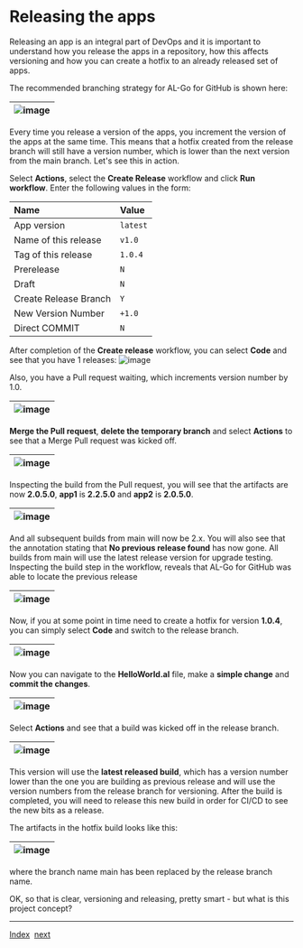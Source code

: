 # Releasing the apps
Releasing an app is an integral part of DevOps and it is important to understand how you release the apps in a repository, how this affects versioning and how you can create a hotfix to an already released set of apps.

The recommended branching strategy for AL-Go for GitHub is shown here:

| ![image](https://user-images.githubusercontent.com/10775043/231577806-6ba0657e-ba8e-46c2-99e2-710e30ebec88.png) |
|-|

Every time you release a version of the apps, you increment the version of the apps at the same time.
This means that a hotfix created from the release branch will still have a version number, which is lower than the next version from the main branch.
Let's see this in action.

Select **Actions**, select the **Create Release** workflow and click **Run workflow**. Enter the following values in the form:

| Name | Value |
| :-- | :-- |
| App version | `latest` |
| Name of this release | `v1.0` |
| Tag of this release | `1.0.4` |
| Prerelease | `N` |
| Draft | `N` |
| Create Release Branch | `Y` |
| New Version Number | `+1.0` |
| Direct COMMIT | `N` |

After completion of the **Create release** workflow, you can select **Code** and see that you have 1 releases:
![image](https://user-images.githubusercontent.com/10775043/231591177-d2a85451-a717-4f87-a2ae-55e26c19a17f.png)

Also, you have a Pull request waiting, which increments version number by 1.0.

| ![image](https://user-images.githubusercontent.com/10775043/231591451-040c40d7-75d0-43c2-af8f-744ae29f36e8.png) |
|-|

**Merge the Pull request**, **delete the temporary branch** and select **Actions** to see that a Merge Pull request was kicked off.

| ![image](https://user-images.githubusercontent.com/10775043/231591751-b2ebe08a-689c-446b-84d5-3c7c285e754c.png) |
|-|

Inspecting the build from the Pull request, you will see that the artifacts are now **2.0.5.0**, **app1** is **2.2.5.0** and **app2** is **2.0.5.0**.

| ![image](https://user-images.githubusercontent.com/10775043/231592915-f1f7e4d7-061c-42cd-9f37-dfd06c11b09d.png) |
|-|

And all subsequent builds from main will now be 2.x. You will also see that the annotation stating that **No previous release found** has now gone.
All builds from main will use the latest release version for upgrade testing. Inspecting the build step in the workflow, reveals that AL-Go for GitHub was able to locate the previous release

| ![image](https://user-images.githubusercontent.com/10775043/231593914-0f83255e-d027-4826-b23a-17625ee3c2fb.png) |
|-|

Now, if you at some point in time need to create a hotfix for version **1.0.4**, you can simply select **Code** and switch to the release branch.

| ![image](https://user-images.githubusercontent.com/10775043/231594145-f18ae77d-895b-41db-a04b-711028486896.png) |
|-|

Now you can navigate to the **HelloWorld.al** file, make a **simple change** and **commit the changes**.

| ![image](https://user-images.githubusercontent.com/10775043/231594386-fbde022d-a53c-4eef-928d-92b2b2dace66.png) |
|-|

Select **Actions** and see that a build was kicked off in the release branch.

| ![image](https://user-images.githubusercontent.com/10775043/231594500-1d86a0f5-a001-4244-9005-7275e1b72278.png) |
|-|

This version will use the **latest released build**, which has a version number lower than the one you are building as previous release and will use the version numbers from the release branch for versioning.
After the build is completed, you will need to release this new build in order for CI/CD to see the new bits as a release.

The artifacts in the hotfix build looks like this:

| ![image](https://user-images.githubusercontent.com/10775043/231595957-cd61fc0e-f7c7-4dc3-8fe7-dccad3de32a0.png) |
|-|

where the branch name main has been replaced by the release branch name.

OK, so that is clear, versioning and releasing, pretty smart - but what is this project concept?

---
[Index](Index.md)&nbsp;&nbsp;[next](Projects.md)

